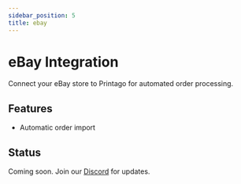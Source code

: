 ```yaml
---
sidebar_position: 5
title: ebay
---
```


# eBay Integration

Connect your eBay store to Printago for automated order processing.

## Features

- Automatic order import

## Status

Coming soon. Join our [Discord](https://discord.gg/RCFA2u99De) for updates.
